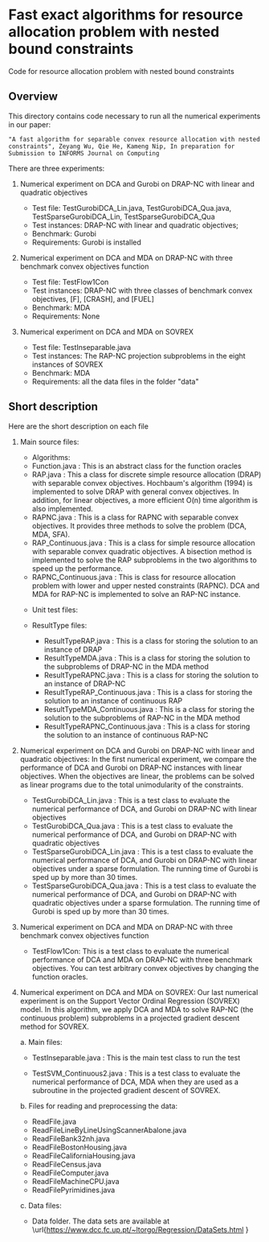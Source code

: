 # Fast exact algorithms for resource allocation problem with nested bound constraints
Code for resource allocation problem with nested bound constraints

## Overview

This directory contains code necessary to run all the numerical experiments in our paper:

	"A fast algorithm for separable convex resource allocation with nested constraints", Zeyang Wu, Qie He, Kameng Nip, In preparation for Submission to INFORMS Journal on Computing



There are three experiments:

1. Numerical experiment on DCA and Gurobi on DRAP-NC with linear and quadratic objectives
	- Test file: TestGurobiDCA_Lin.java, TestGurobiDCA_Qua.java, TestSparseGurobiDCA_Lin, TestSparseGurobiDCA_Qua
	- Test instances: DRAP-NC with linear and quadratic objectives;
	- Benchmark: Gurobi
	- Requirements: Gurobi is installed 

2. Numerical experiment on DCA and MDA on DRAP-NC with three benchmark convex objectives function
	- Test file: TestFlow1Con
	- Test instances: DRAP-NC with three classes of benchmark convex objectives, [F], [CRASH], and [FUEL]
	- Benchmark: MDA
	- Requirements: None

3. Numerical experiment on DCA and MDA on SOVREX 
	- Test file: TestInseparable.java
	- Test instances: The RAP-NC projection subproblems in the eight instances of SOVREX
	- Benchmark: MDA
	- Requirements: all the data files in the folder "data" 


## Short description 

Here are the short description on each file

1. Main source files:
	* Algorithms: 
	- Function.java : This is an abstract class for the function oracles	
	- RAP.java : This a class for discrete simple resource allocation (DRAP) with separable convex objectives. Hochbaum's algorithm (1994) is implemented to solve DRAP with general convex objectives. In addition, for linear objectives, a more efficient O(n) time algorithm is also implemented.	
	- RAPNC.java : This is a class for RAPNC with separable convex objectives. It provides three methods to solve the problem (DCA, MDA, SFA).	
	- RAP_Continuous.java : This is a class for simple resource allocation with separable convex quadratic objectives. A bisection method is implemented to solve the RAP subproblems in the two algorithms to speed up the performance.	
	- RAPNC_Continuous.java : This is class for resource allocation problem with lower and upper nested constraints (RAPNC). DCA and MDA for RAP-NC is implemented to solve an RAP-NC instance.

	* Unit test files: 

 	* ResultType files:
	  	- ResultTypeRAP.java : This is a class for storing the solution to an instance of DRAP
		- ResultTypeMDA.java : This is a class for storing the solution to the subproblems of DRAP-NC in the MDA method
		- ResultTypeRAPNC.java : This is a class for storing the solution to an instance of DRAP-NC
		- ResultTypeRAP_Continuous.java : This is a class for storing the solution to an instance of continuous RAP 
		- ResultTypeMDA_Continuous.java : This is a class for storing the solution to the subproblems of RAP-NC in the MDA method
		- ResultTypeRAPNC_Continuous.java : This is a class for storing the solution to an instance of continuous RAP-NC


2. Numerical experiment on DCA and Gurobi on DRAP-NC with linear and quadratic objectives:	In the first numerical experiment, we compare the performance of DCA and Gurobi on DRAP-NC instances with linear objectives. When the objectives are linear, the problems can be solved as linear programs due to the total unimodularity of the constraints.

	- TestGurobiDCA_Lin.java : This is a test class to evaluate the numerical performance of DCA, and Gurobi on DRAP-NC with linear objectives
	- TestGurobiDCA_Qua.java : This is a test class to evaluate the numerical performance of DCA, and Gurobi on DRAP-NC with quadratic objectives
	- TestSparseGurobiDCA_Lin.java : This is a test class to evaluate the numerical performance of DCA, and Gurobi on DRAP-NC with linear objectives under a sparse formulation. The running time of Gurobi is sped up by more than 30 times.
	- TestSparseGurobiDCA_Qua.java : This is a test class to evaluate the numerical performance of DCA, and Gurobi on DRAP-NC with quadratic objectives under a sparse formulation. The running time of Gurobi is sped up by more than 30 times.


3. Numerical experiment on DCA and MDA on DRAP-NC with three benchmark convex objectives function 

	- TestFlow1Con: This is a test class to evaluate the numerical performance of DCA and MDA on DRAP-NC with three benchmark objectives. You can test arbitrary convex objectives by changing the function oracles. 

4. Numerical experiment on DCA and MDA on SOVREX: Our last numerical experiment is on the Support Vector Ordinal Regression (SOVREX) model. In this algorithm, we apply DCA and MDA to solve RAP-NC (the continuous problem) subproblems in a projected gradient descent method for SOVREX. 

	a. Main files:

	- TestInseparable.java :  This is the main test class to run the test

	- TestSVM_Continuous2.java :  This is a test class to evaluate the numerical performance of DCA, MDA when they are used as a subroutine in the projected gradient descent of SOVREX.

	b. Files for reading and preprocessing the data:
	- ReadFile.java
	- ReadFileLineByLineUsingScannerAbalone.java
	- ReadFileBank32nh.java
	- ReadFileBostonHousing.java
	- ReadFileCaliforniaHousing.java 
	- ReadFileCensus.java 
	- ReadFileComputer.java 
	- ReadFileMachineCPU.java
	- ReadFilePyrimidines.java			

	c. Data files:
	- Data folder. The data sets are available at \url{https://www.dcc.fc.up.pt/~ltorgo/Regression/DataSets.html }





